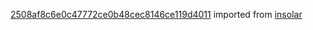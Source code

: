 [2508af8c6e0c47772ce0b48cec8146ce119d4011](https://github.com/insolar/insolar/commit/2508af8c6e0c47772ce0b48cec8146ce119d4011) imported from [insolar](https://github.com/insolar/insolar)
